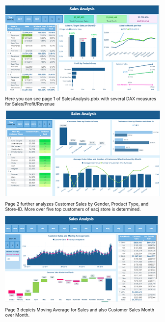 ![Dashboard Screenshot](SalesAnalysisP1.png)

Here you can see page 1 of SalesAnalysis.pbix with several DAX measures for Sales/Profit/Revenue

![Dashboard Screenshot](SalesAnalysisP2.png)

Page 2 further analyzes Customer Sales by Gender, Product Type, and Store-ID. More over five top customers of eacj store is determined. 

![Dashboard Screenshot](SalesAnalysisP3.png)

Page 3 depicts Moving Average for Sales and also Customer Sales Month over Month. 
